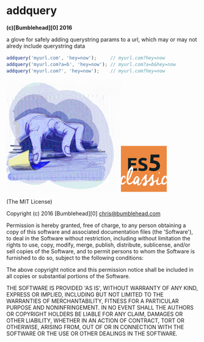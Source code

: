 addquery
========
**(c)[Bumblehead][0] 2016**

a glove for safely adding querystring params to a url, which may or may not alredy include querystring data

```javascript
addquery('myurl.com', 'hey=now');     // myurl.com?hey=now
addquery('myurl.com?a=b', 'hey=now'); // myurl.com?a=b&hey=now
addquery('myurl.com?', 'hey=now');    // myurl.com?hey=now
```

[7]: https://raw.githubusercontent.com/iambumblehead/es5classic/master/es5classic_120x120.png

![scrounge](https://github.com/iambumblehead/scroungejs/raw/master/img/hand.png)[![es5 classic][7]][7] 

(The MIT License)

Copyright (c) 2016 [Bumblehead][0] <chris@bumblehead.com>

Permission is hereby granted, free of charge, to any person obtaining a copy of this software and associated documentation files (the 'Software'), to deal in the Software without restriction, including without limitation the rights to use, copy, modify, merge, publish, distribute, sublicense, and/or sell copies of the Software, and to permit persons to whom the Software is furnished to do so, subject to the following conditions:

The above copyright notice and this permission notice shall be included in all copies or substantial portions of the Software.

THE SOFTWARE IS PROVIDED 'AS IS', WITHOUT WARRANTY OF ANY KIND, EXPRESS OR IMPLIED, INCLUDING BUT NOT LIMITED TO THE WARRANTIES OF MERCHANTABILITY, FITNESS FOR A PARTICULAR PURPOSE AND NONINFRINGEMENT. IN NO EVENT SHALL THE AUTHORS OR COPYRIGHT HOLDERS BE LIABLE FOR ANY CLAIM, DAMAGES OR OTHER LIABILITY, WHETHER IN AN ACTION OF CONTRACT, TORT OR OTHERWISE, ARISING FROM, OUT OF OR IN CONNECTION WITH THE SOFTWARE OR THE USE OR OTHER DEALINGS IN THE SOFTWARE.
